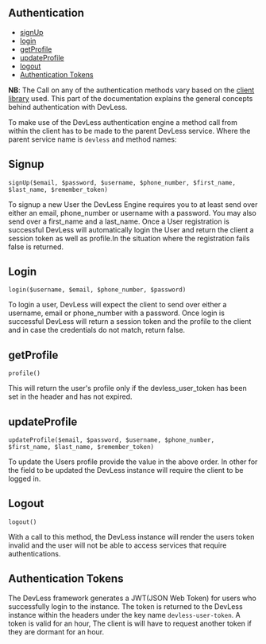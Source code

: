 ## Authentication

- [signUp](#signup)
- [login](#login)
- [getProfile](#getprofile)
- [updateProfile](#updateprofile)
- [logout](#logout)
- [Authentication Tokens](#token)

**NB**: The Call on any of the authentication methods vary based on the [client library](/docs/{{version}}/SDKs) used. This part of the documentation explains the general concepts behind authentication with DevLess.

To make use of the DevLess authentication engine a method call from within the client has to be made to the parent DevLess service. Where the parent service name is `devless` and method names: 


<a name="signup"></a>
## Signup

``signUp($email, $password, $username, $phone_number, $first_name, $last_name, $remember_token)``

To signup a new User the DevLess Engine requires you to at least send over either an email, phone_number or username with a password. You may also send over a first_name and a last_name. Once a User registration is successful DevLess will automatically login the User and return the client a session token as well as profile.In the situation where the registration fails false is returned. 


<a name="login"></a>
## Login

``login($username, $email, $phone_number, $password)``

To login a  user, DevLess will expect the client to send over either a username, email or phone_number with a password. Once login is successful DevLess will return a session token and the profile to the client and in case the credentials do not match, return false. 

<a name="getprofile"></a>
## getProfile

``profile()``

This will return the user's profile only if the devless_user_token has been set in the header and has not expired.

<a name="updateprofile"></a>
## updateProfile

``updateProfile($email, $password, $username,
            $phone_number, $first_name, $last_name, $remember_token)``

To update the Users profile provide the value in the above order. In other for the field to be updated the DevLess instance will require the client to be logged in.

<a name="logout"></a>
## Logout

``logout()``  

With a call to this method, the DevLess instance will render the users token invalid and the user will not be able to access services that require authentications.


<a name="token"></a>
## Authentication Tokens
The DevLess framework generates a JWT(JSON Web Token) for users who successfully login to the instance. The token is returned to the DevLess instance within the headers under the key name ``devless-user-token``. A token is valid for an hour, The client is will have to request another token if they are dormant for an hour.
